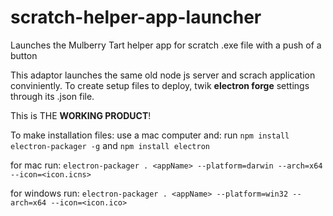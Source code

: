 # scratch-helper-app-launcher
Launches the Mulberry Tart helper app for scratch .exe file with a push of a button

This adaptor launches the same old node js server and scrach application conviniently.
To create setup files to deploy, twik **electron forge** settings through its .json file.

This is THE **WORKING PRODUCT**!


To make installation files:
use a mac computer and:
run `npm install electron-packager -g` and `npm install electron`

for mac run:
`electron-packager . <appName> --platform=darwin --arch=x64 --icon=<icon.icns>`

for windows run:
`electron-packager . <appName> --platform=win32 --arch=x64 --icon=<icon.ico>`
